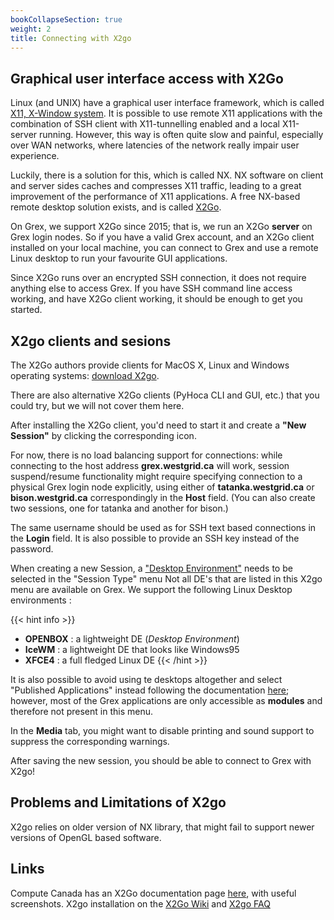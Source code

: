 ```yaml
---
bookCollapseSection: true
weight: 2
title: Connecting with X2go
---
```


## Graphical user interface access with X2Go

Linux (and UNIX) have a graphical user interface framework, which is called [X11, X-Window system](https://en.wikipedia.org/wiki/X_Window_System "X-Window System"). It is possible to use remote X11 applications with the combination of SSH client with X11-tunnelling enabled and a local X11-server running. However, this way is often quite slow and painful, especially over WAN networks, where latencies of the network really impair user experience.

Luckily, there is a solution for this, which is called NX. NX software on client and server sides caches and compresses X11 traffic, leading to a great improvement of the performance of X11 applications. A free NX-based remote desktop solution exists, and is called [X2Go](https://wiki.x2go.org/doku.php/doc:newtox2go "X2Go").

On Grex, we support X2Go since 2015; that is, we run an X2Go __server__ on Grex login nodes. So if you have a valid Grex account, and an X2Go client installed on your local machine, you can connect to Grex and use a remote Linux desktop to run your favourite GUI applications.

Since X2Go runs over an encrypted SSH connection, it does not require anything else to access Grex. If you have SSH command line access working, and have X2Go client working, it should be enough to get you started.

## X2go clients and sesions

The X2Go authors provide clients for MacOS X, Linux and Windows operating systems: [download X2go](https://wiki.x2go.org/doku.php/download:start "Download X2go client").

There are also alternative X2Go clients (PyHoca CLI and GUI, etc.) that you could try, but we will not cover them here.

After installing the X2Go client, you'd need to start it and create a __"New Session"__ by clicking the corresponding icon.

For now, there is no load balancing support for connections: while connecting to the host address **grex.westgrid.ca** will work, session suspend/resume functionality might require specifying connection to a physical Grex login node explicitly, using either of **tatanka.westgrid.ca** or **bison.westgrid.ca** correspondingly in the __Host__ field. (You can also create two sessions, one for tatanka and another for bison.)

The same username should be used as for SSH text based connections in the __Login__ field. It is also possible to provide an SSH key instead of the password.

When creating a new Session, a ["Desktop Environment"](https://en.wikipedia.org/wiki/Desktop_environment "Desktop Environment") needs to be selected in the "Session Type" menu 
Not all DE's that are listed in this X2go menu are available on Grex. We support the following Linux Desktop environments :

{{< hint info >}}
* **OPENBOX** : a lightweight DE (_Desktop Environment_)
* **IceWM**   : a lightweight DE that looks like Windows95
* **XFCE4**   : a full fledged Linux DE
{{< /hint >}}

It is also possible to avoid using te desktops altogether and select "Published Applications" instead following the documentation [here](https://wiki.x2go.org/doku.php/wiki:advanced:published-applications); however, most of the Grex applications are only accessible as __modules__ and therefore not present in this menu.

In the __Media__ tab, you might want to disable printing and sound support to suppress the corresponding warnings. 

After saving the new session, you should be able to connect to Grex with X2go!

## Problems and Limitations of X2go

X2go relies on older version of NX library, that might fail to support newer versions of OpenGL based software.

## Links

Compute Canada has an X2Go documentation page [here](https://docs.computecanada.ca/wiki/X2Go), with useful screenshots. X2go installation on the [X2Go Wiki](https://wiki.x2go.org/doku.php/doc:installation:x2goclient) and [X2go FAQ](https://wiki.x2go.org/doku.php/doc:faq:start)

<!-- End of the page -->
